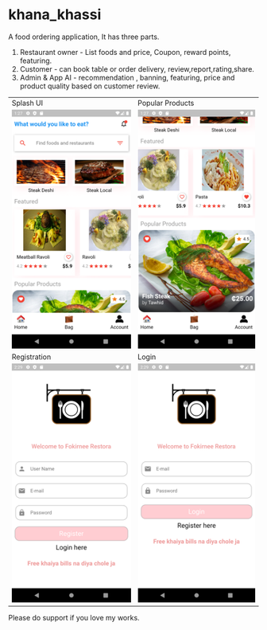 # khana_khassi
A food ordering application,
It has three parts.
1. Restaurant owner - List foods and price, Coupon, reward points, featuring.
2. Customer - can book table or order delivery, review,report,rating,share.
3. Admin & App AI - recommendation , banning, featuring, price and product quality based on customer review.

<table>
  <tr>
    <td>Splash UI</td>
     <td>Popular Products</td>
  </tr>
  <tr>
    <td><img src="assets/screenshots/UI_Photo/s1.png" width=270 height=480></td>
    <td><img src="assets/screenshots/UI_Photo/s2.png" width=270 height=480></td>
  </tr>
  <tr>
    
  <td>Registration</td>
     <td>Login</td>
  </tr>
  <tr>
  <td><img src="assets/screenshots/UI_Photo/reg.png" width=270 height=480></td>
    <td><img src="assets/screenshots/UI_Photo/log.png" width=270 height=480></td>
  </tr>
 </table>
 
 

Please do support if you love my works.

